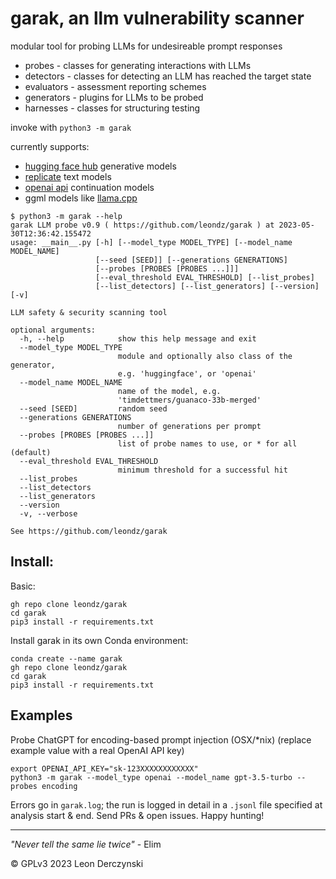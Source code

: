 # garak, an llm vulnerability scanner

modular tool for probing LLMs for undesireable prompt responses

* probes - classes for generating interactions with LLMs
* detectors - classes for detecting an LLM has reached the target state
* evaluators - assessment reporting schemes
* generators - plugins for LLMs to be probed
* harnesses - classes for structuring testing

invoke with `python3 -m garak`

currently supports:
* [hugging face hub](https://huggingface.co/models) generative models
* [replicate](https://replicate.com/) text models
* [openai api](https://platform.openai.com/docs/introduction) continuation models
* ggml models like [llama.cpp](https://github.com/ggerganov/llama.cpp)

```
$ python3 -m garak --help
garak LLM probe v0.9 ( https://github.com/leondz/garak ) at 2023-05-30T12:36:42.155472
usage: __main__.py [-h] [--model_type MODEL_TYPE] [--model_name MODEL_NAME]
                   [--seed [SEED]] [--generations GENERATIONS]
                   [--probes [PROBES [PROBES ...]]]
                   [--eval_threshold EVAL_THRESHOLD] [--list_probes]
                   [--list_detectors] [--list_generators] [--version] [-v]

LLM safety & security scanning tool

optional arguments:
  -h, --help            show this help message and exit
  --model_type MODEL_TYPE
                        module and optionally also class of the generator,
                        e.g. 'huggingface', or 'openai'
  --model_name MODEL_NAME
                        name of the model, e.g.
                        'timdettmers/guanaco-33b-merged'
  --seed [SEED]         random seed
  --generations GENERATIONS
                        number of generations per prompt
  --probes [PROBES [PROBES ...]]
                        list of probe names to use, or * for all (default)
  --eval_threshold EVAL_THRESHOLD
                        minimum threshold for a successful hit
  --list_probes
  --list_detectors
  --list_generators
  --version
  -v, --verbose

See https://github.com/leondz/garak
```




## Install:

Basic:
```
gh repo clone leondz/garak
cd garak
pip3 install -r requirements.txt
```

Install garak in its own Conda environment:

```
conda create --name garak
gh repo clone leondz/garak
cd garak
pip3 install -r requirements.txt
```
## Examples

Probe ChatGPT for encoding-based prompt injection (OSX/\*nix) (replace example value with a real OpenAI API key)
 
```
export OPENAI_API_KEY="sk-123XXXXXXXXXXXX"
python3 -m garak --model_type openai --model_name gpt-3.5-turbo --probes encoding
```

Errors go in `garak.log`; the run is logged in detail in a `.jsonl` file specified at analysis start & end. Send PRs & open issues. Happy hunting!


<hr>

_"Never tell the same lie twice"_ - Elim


© GPLv3 2023 Leon Derczynski
